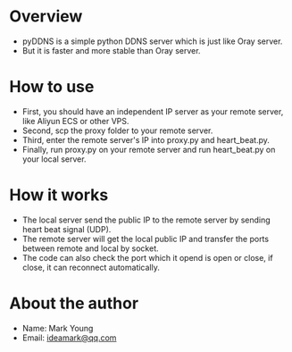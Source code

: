 # Overview
* pyDDNS is a simple python DDNS server which is just like Oray server.
* But it is faster and more stable than Oray server.

# How to use
* First, you should have an independent IP server as your remote server, like Aliyun ECS or other VPS.
* Second, scp the proxy folder to your remote server.
* Third, enter the remote server's IP into proxy.py and heart_beat.py.
* Finally, run proxy.py on your remote server and run heart_beat.py on your local server.

# How it works
* The local server send the public IP to the remote server by sending heart beat signal (UDP).
* The remote server will get the local public IP and transfer the ports between remote and local by socket.
* The code can also check the port which it opend is open or close, if close, it can reconnect automatically.

# About the author
* Name: Mark Young
* Email: ideamark@qq.com
